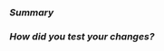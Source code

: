 ### _Summary_

<!--
  What changed?
-->

### _How did you test your changes?_

<!--
  Verify changes. Include relevant screenshots/videos
-->
